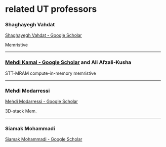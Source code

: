 # related UT professors
### Shaghayegh Vahdat
[‪Shaghayegh Vahdat‬ - ‪Google Scholar‬](https://scholar.google.com/citations?hl=en&user=AvdJvAEAAAAJ&view_op=list_works&sortby=pubdate)

Memristive

---
### [‪Mehdi Kamal‬ - ‪Google Scholar‬](https://scholar.google.com/citations?hl=en&user=cyfI_XQAAAAJ&view_op=list_works&sortby=pubdate) and Ali Afzali-Kusha

STT-MRAM
compute-in-memory
memristive

---
### Mehdi Modarressi
[‪Mehdi Modarressi‬ - ‪Google Scholar‬](https://scholar.google.com/citations?hl=en&user=z7UNzUoAAAAJ&view_op=list_works&sortby=pubdate)

3D-stack Mem.

---
### Siamak Mohammadi
[‪Siamak Mohammadi‬ - ‪Google Scholar‬](https://scholar.google.com/citations?hl=en&user=An1f5FUAAAAJ&view_op=list_works&sortby=pubdate)